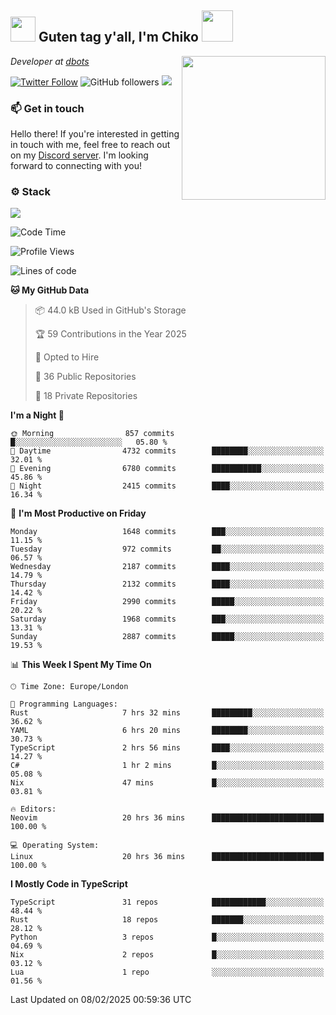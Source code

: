 <h2><img src="https://cdn.discordapp.com/emojis/1100181376730402906.gif?quality=lossless" width="40"> Guten tag y'all, I'm Chiko <img src="https://a.ppy.sh/15907233" width="50"></h2>
<a href="https://cataas.com"><img align='right' src="https://cataas.com/cat" width="230"></a>
<p><em>Developer at <a href="https://github.com/dbotsfun">dbots</a></em></p>

[![Twitter Follow](https://img.shields.io/twitter/follow/chikoxq?label=Follow)](https://twitter.com/intent/follow?screen_name=chikoxq)
![GitHub followers](https://img.shields.io/github/followers/chikof?label=Follow&style=social)
![](https://komarev.com/ghpvc/?username=chikof&color=blue)

### 📫 Get in touch
Hello there! If you're interested in getting in touch with me, feel free to reach out on my [Discord server](https://discord.gg/sejc7TnX6N). I'm looking forward to connecting with you!

### ⚙️ Stack
[![](https://skillicons.dev/icons?i=git,kubernetes,docker,js,ts,cloudflare,css,deno,express,graphql,html,mongodb,nestjs,py,react,apollo,bash,java,lua,nextjs,netlify,nodejs,ps,powershell,rust,neovim,tauri,sentry,postgres,tailwind,prisma,actix,workers)](https://skillicons.dev)

<!--START_SECTION:waka-->
![Code Time](http://img.shields.io/badge/Code%20Time-2%2C078%20hrs%202%20mins-blue)

![Profile Views](http://img.shields.io/badge/Profile%20Views-0-blue)

![Lines of code](https://img.shields.io/badge/From%20Hello%20World%20I%27ve%20Written-8.7%20million%20lines%20of%20code-blue)

**🐱 My GitHub Data** 

> 📦 44.0 kB Used in GitHub's Storage 
 > 
> 🏆 59 Contributions in the Year 2025
 > 
> 💼 Opted to Hire
 > 
> 📜 36 Public Repositories 
 > 
> 🔑 18 Private Repositories 
 > 
**I'm a Night 🦉** 

```text
🌞 Morning                857 commits         █░░░░░░░░░░░░░░░░░░░░░░░░   05.80 % 
🌆 Daytime                4732 commits        ████████░░░░░░░░░░░░░░░░░   32.01 % 
🌃 Evening                6780 commits        ███████████░░░░░░░░░░░░░░   45.86 % 
🌙 Night                  2415 commits        ████░░░░░░░░░░░░░░░░░░░░░   16.34 % 
```
📅 **I'm Most Productive on Friday** 

```text
Monday                   1648 commits        ███░░░░░░░░░░░░░░░░░░░░░░   11.15 % 
Tuesday                  972 commits         ██░░░░░░░░░░░░░░░░░░░░░░░   06.57 % 
Wednesday                2187 commits        ████░░░░░░░░░░░░░░░░░░░░░   14.79 % 
Thursday                 2132 commits        ████░░░░░░░░░░░░░░░░░░░░░   14.42 % 
Friday                   2990 commits        █████░░░░░░░░░░░░░░░░░░░░   20.22 % 
Saturday                 1968 commits        ███░░░░░░░░░░░░░░░░░░░░░░   13.31 % 
Sunday                   2887 commits        █████░░░░░░░░░░░░░░░░░░░░   19.53 % 
```


📊 **This Week I Spent My Time On** 

```text
🕑︎ Time Zone: Europe/London

💬 Programming Languages: 
Rust                     7 hrs 32 mins       █████████░░░░░░░░░░░░░░░░   36.62 % 
YAML                     6 hrs 20 mins       ████████░░░░░░░░░░░░░░░░░   30.73 % 
TypeScript               2 hrs 56 mins       ████░░░░░░░░░░░░░░░░░░░░░   14.27 % 
C#                       1 hr 2 mins         █░░░░░░░░░░░░░░░░░░░░░░░░   05.08 % 
Nix                      47 mins             █░░░░░░░░░░░░░░░░░░░░░░░░   03.81 % 

🔥 Editors: 
Neovim                   20 hrs 36 mins      █████████████████████████   100.00 % 

💻 Operating System: 
Linux                    20 hrs 36 mins      █████████████████████████   100.00 % 
```

**I Mostly Code in TypeScript** 

```text
TypeScript               31 repos            ████████████░░░░░░░░░░░░░   48.44 % 
Rust                     18 repos            ███████░░░░░░░░░░░░░░░░░░   28.12 % 
Python                   3 repos             █░░░░░░░░░░░░░░░░░░░░░░░░   04.69 % 
Nix                      2 repos             █░░░░░░░░░░░░░░░░░░░░░░░░   03.12 % 
Lua                      1 repo              ░░░░░░░░░░░░░░░░░░░░░░░░░   01.56 % 
```




 Last Updated on 08/02/2025 00:59:36 UTC
<!--END_SECTION:waka-->


<!--
<p align="center">
     <a href="https://discord.gg/HhybNhchcC"><img src="https://invidget.switchblade.xyz/sejc7TnX6N" align="center" ><a>
</p> 
-->
